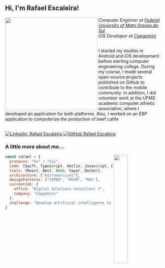 <h2> Hi, I'm Rafael Escaleira!</h2>

<img align='left' src="https://github.com/rafaelesantos/rafaelesantos/blob/main/public/gif/mobile_development.gif" width="300">

<p><em>Computer Enginner at <a href="http://www.unb.br">Federal University of Mato Grosso do Sul</a></br>iOS Developer at <a href="https://www.capgemini.com">Capgemini</a></br></br>
</em></p>
<p>I started my studies in Android and iOS development before starting computer engineering college. During my course, I made several open-source projects published on Github to contribute to the mobile community. In addition, I did volunteer work at the UFMS academic computer athletic association, where I developed an application for both platforms. Also, I worked on an ERP application to computerize the production of beef cattle</br></br></p>

[![Linkedin: Rafael Escaleira](https://img.shields.io/badge/-Rafael%20Escaleira-blue?&logo=Linkedin&logoColor=white&link=https://www.linkedin.com/in/rafael-e-escaleira/)](https://www.linkedin.com/in/rafael-e-escaleira/)
[![GitHub Rafael Escaleira](https://img.shields.io/github/followers/rafaelesantos?label=follow&style=social)](https://github.com/rafaelesantos)

### A little more about me...  

<img align='right' src="https://github-readme-stats.vercel.app/api/top-langs/?username=rafaelesantos&langs_count=4&theme=github_dark" width="30%">

```javascript
const rafael = {
  pronouns: "he" | "his",
  code: [Swift, Typescript, Kotlin, Javascript, C, Java],
  tools: [React, Nest, Node, Vapor, Docker],
  architecture: ["microservices"],
  designPatterns: ["VIPER", "MVVM", "MVC"],
  currentJob: {
    office: "Digital Solutions Consultant V",
    company: "Capgemini"
  },
  challenge: "Develop artificial intelligence to trade assets in the financial market"
}
```
